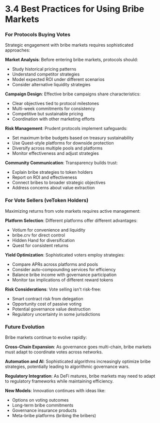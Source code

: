 # 3.4 Best Practices for Using Bribe Markets

### For Protocols Buying Votes

Strategic engagement with bribe markets requires sophisticated approaches:

**Market Analysis**: Before entering bribe markets, protocols should:

* Study historical pricing patterns
* Understand competitor strategies
* Model expected ROI under different scenarios
* Consider alternative liquidity strategies

**Campaign Design**: Effective bribe campaigns share characteristics:

* Clear objectives tied to protocol milestones
* Multi-week commitments for consistency
* Competitive but sustainable pricing
* Coordination with other marketing efforts

**Risk Management**: Prudent protocols implement safeguards:

* Set maximum bribe budgets based on treasury sustainability
* Use Quest-style platforms for downside protection
* Diversify across multiple pools and platforms
* Monitor effectiveness and adjust strategies

**Community Communication**: Transparency builds trust:

* Explain bribe strategies to token holders
* Report on ROI and effectiveness
* Connect bribes to broader strategic objectives
* Address concerns about value extraction

### For Vote Sellers (veToken Holders)

Maximizing returns from vote markets requires active management:

**Platform Selection**: Different platforms offer different advantages:

* Votium for convenience and liquidity
* bribe.crv for direct control
* Hidden Hand for diversification
* Quest for consistent returns

**Yield Optimization**: Sophisticated voters employ strategies:

* Compare APRs across platforms and pools
* Consider auto-compounding services for efficiency
* Balance bribe income with governance participation
* Monitor tax implications of different reward tokens

**Risk Considerations**: Vote selling isn't risk-free:

* Smart contract risk from delegation
* Opportunity cost of passive voting
* Potential governance value destruction
* Regulatory uncertainty in some jurisdictions

### Future Evolution

Bribe markets continue to evolve rapidly:

**Cross-Chain Expansion**: As governance goes multi-chain, bribe markets must adapt to coordinate votes across networks.

**Automation and AI**: Sophisticated algorithms increasingly optimize bribe strategies, potentially leading to algorithmic governance wars.

**Regulatory Integration**: As DeFi matures, bribe markets may need to adapt to regulatory frameworks while maintaining efficiency.

**New Models**: Innovation continues with ideas like:

* Options on voting outcomes
* Long-term bribe commitments
* Governance insurance products
* Meta-bribe platforms (bribing the bribers)
